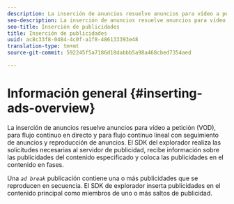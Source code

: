 ```yaml
---
description: La inserción de anuncios resuelve anuncios para vídeo a petición (VOD), para flujo continuo en directo y para flujo continuo lineal con seguimiento de anuncios y reproducción de anuncios. El SDK del explorador realiza las solicitudes necesarias al servidor de publicidad, recibe información sobre las publicidades del contenido especificado y coloca las publicidades en el contenido en fases.
seo-description: La inserción de anuncios resuelve anuncios para vídeo a petición (VOD), para flujo continuo en directo y para flujo continuo lineal con seguimiento de anuncios y reproducción de anuncios. El SDK del explorador realiza las solicitudes necesarias al servidor de publicidad, recibe información sobre las publicidades del contenido especificado y coloca las publicidades en el contenido en fases.
seo-title: Inserción de publicidades
title: Inserción de publicidades
uuid: ac8c33f8-0484-4c0f-a1f8-486133393e48
translation-type: tm+mt
source-git-commit: 592245f5a7186d18dabbb5a98a468cbed7354aed

---
```



# Información general {#inserting-ads-overview}

La inserción de anuncios resuelve anuncios para vídeo a petición (VOD), para flujo continuo en directo y para flujo continuo lineal con seguimiento de anuncios y reproducción de anuncios. El SDK del explorador realiza las solicitudes necesarias al servidor de publicidad, recibe información sobre las publicidades del contenido especificado y coloca las publicidades en el contenido en fases.

Una *`ad break`* publicación contiene una o más publicidades que se reproducen en secuencia. El SDK de explorador inserta publicidades en el contenido principal como miembros de uno o más saltos de publicidad.
